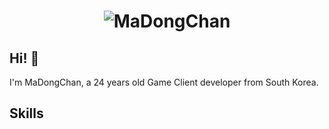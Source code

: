 <h1 align="center">
  <img src="[[https://raw.githubusercontent.com/martonlederer/martonlederer/master/name.svg]" alt="MaDongChan" />
</h1>

## Hi! 👋
I'm MaDongChan, a 24 years old Game Client developer from South Korea.


## Skills

<!--
**madongchan/madongchan** is a ✨ _special_ ✨ repository because its `README.md` (this file) appears on your GitHub profile.

Here are some ideas to get you started:

- 🔭 I’m currently working on ...
- 🌱 I’m currently learning ...
- 👯 I’m looking to collaborate on ...
- 🤔 I’m looking for help with ...
- 💬 Ask me about ...
- 📫 How to reach me: ...
- 😄 Pronouns: ...
- ⚡ Fun fact: ...
-->
